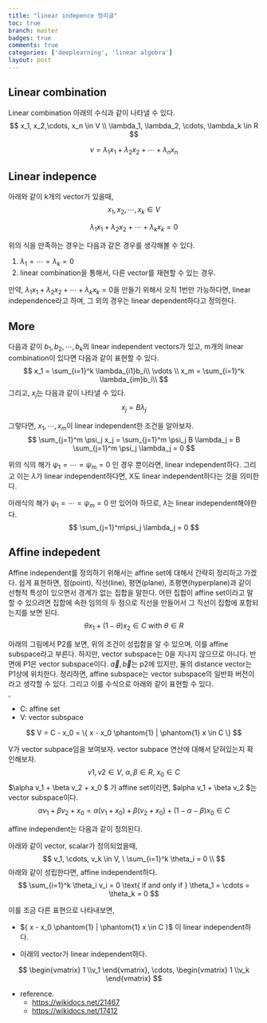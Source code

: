 ```yaml
---
title: "linear indepence 정리글"
toc: true
branch: master
badges: true
comments: true
categories: ['deeplearning', 'linear algebra']
layout: post
---
```




## Linear combination

Linear combination 아래의 수식과 같이 나타낼 수 있다.
$$
x_1, x_2,\cdots, x_n \in V \\
\lambda_1, \lambda_2, \cdots, \lambda_k \in R
$$

$$
v = \lambda_1 x_1 + \lambda_2 x_2 + \cdots + \lambda_n x_n
$$



## Linear indepence

아래와 같이 k개의 vector가 있을때,
$$
x_1, x_2,\cdots, x_k \in V
$$

$$
\lambda_1 x_1 + \lambda_2 x_2 + \cdots + \lambda_k x_k = 0
$$

위의 식을 만족하는 경우는 다음과 같은 경우를 생각해볼 수 있다.

1. $\lambda_1 = \cdots = \lambda_k = 0$ 
2. linear combination을 통해서, 다른 vector를 재현할 수 있는 경우.



만약, $\lambda_1 x_1 + \lambda_2 x_2 + \cdots + \lambda_k x_k = 0$을 만들기 위해서 오직 1번만 가능하다면, linear independence라고 하며, 그 외의 경우는 linear dependent하다고 정의한다.



## More

다음과 같이 $b_1, b_2, \cdots, b_k$의 linear independent vectors가 있고, m개의 linear combination이 있다면 다음과 같이 표현할 수 있다.
$$
x_1 = \sum_{i=1}^k \lambda_{i1}b_i\\
\vdots \\
x_m = \sum_{i=1}^k \lambda_{im}b_i\\
$$
그리고, $x_j$는 다음과 같이 나타낼 수 있다.
$$
x_j = B\lambda_j
$$




그렇다면, $x_1, \cdots, x_m$이 linear independent한 조건을 알아보자.
$$
\sum_{j=1}^m \psi_j x_j = \sum_{j=1}^m \psi_j B \lambda_j = B \sum_{j=1}^m \psi_j \lambda_j = 0
$$


위의 식의 해가 $\psi_1 = \cdots = \psi_m = 0$  인 경우 뿐이라면, linear independent하다.  그리고 이는 $\lambda$가 linear independent하다면, X도 linear independent하다는 것을 의미한다.



아래식의 해가  $\psi_1 = \cdots = \psi_m = 0$ 만 있어야 하므로, $\lambda$는 linear independent해야한다.
$$
\sum_{j=1}^m\psi_j \lambda_j = 0
$$


## Affine indepedent

Affine independent를 정의하기 위해서는 affine set에 대해서 간략히 정리하고 가겠다. 쉽게 표현하면, 점(point), 직선(line), 평면(plane), 초평면(hyperplane)과 같이 선형적 특성이 있으면서 경계가 없는 집합을 말한다. 어떤 집합이 affine set이라고 말할 수 있으려면 집합에 속한 임의의 두 점으로 직선을 만들어서 그 직선이 집합에 포함되는지를 보면 된다. 
$$
\theta x_1 + (1-\theta)x_2 \in C \text{  with  } \theta \in R
$$


아래의 그림에서 P2를 보면, 위의 조건이 성립함을 알 수 있으며, 이를 affine subspace라고 부른다. 하지만, vector subspace는 0을 지나지 않으므로 아니다. 반면에 P1은 vector subspace이다. $\vec{a}, \vec{b}$는 p2에 있지만, 둘의 distance vector는 P1상에 위치한다. 정리하면, affine subspace는 vector subspace의 일반화 버전이라고 생각할 수 있다. 그리고 이를 수식으로 아래와 같이 표현할 수 있다.

<img src="https://upload.wikimedia.org/wikipedia/commons/9/95/Affine_space_R3.png" style="zoom:30%;" />

- C: affine set
- V: vector subspace

$$
V = C - x_0 = \{ x - x_0 \phantom{1} | \phantom{1} x \in C \}
$$



V가 vector subpace임을 보여보자. vector subpace 연산에 대해서 닫혀있는지 확인해보자.
$$
v1, v2 \in V , \ \alpha, \beta \in R ,\  x_0 \in C
$$
$\alpha v_1 + \beta v_2 + x_0 $ 가 affine set이라면, $alpha v_1 + \beta v_2 $는 vector subspace이다.
$$
\alpha v_1 + \beta v_2 + x_0 = \alpha (v_1 + x_0) + \beta (v_2 + x_0) + (1 - \alpha - \beta) x_0 \in C
$$


affine independent는 다음과 같이 정의된다.

아래와 같이 vector, scalar가 정의되었을때, 
$$
v_1, \cdots, v_k \in V, \ \sum_{i=1}^k \theta_i = 0 \\
$$
아래와 같이 성립한다면, affine independent하다.
$$
\sum_{i=1}^k \theta_i v_i = 0 \text{ if and only if  } \theta_1 = \cdots = \theta_k = 0
$$


이를 조금 다른 표현으로 나타내보면,

- \${ x - x_0 \phantom{1} | \phantom{1} x \in C \}$ 이 linear independent하다.

- 아래의 vector가 linear independent하다.

$$
\begin{vmatrix} 1 \\v_1 \end{vmatrix}, \cdots, \begin{vmatrix} 1 \\v_k \end{vmatrix}
$$



- reference.
  - https://wikidocs.net/21467
  - https://wikidocs.net/17412

